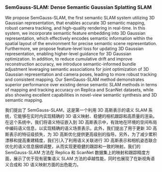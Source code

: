### SemGauss-SLAM: Dense Semantic Gaussian Splatting SLAM

We propose SemGauss-SLAM, the first semantic SLAM system utilizing 3D Gaussian representation, that enables accurate 3D semantic mapping, robust camera tracking, and high-quality rendering in real-time. In this system, we incorporate semantic feature embedding into 3D Gaussian representation, which effectively encodes semantic information within the spatial layout of the environment for precise semantic scene representation. Furthermore, we propose feature-level loss for updating 3D Gaussian representation, enabling higher-level guidance for 3D Gaussian optimization. In addition, to reduce cumulative drift and improve reconstruction accuracy, we introduce semantic-informed bundle adjustment leveraging semantic associations for joint optimization of 3D Gaussian representation and camera poses, leading to more robust tracking and consistent mapping. Our SemGauss-SLAM method demonstrates superior performance over existing dense semantic SLAM methods in terms of mapping and tracking accuracy on Replica and ScanNet datasets, while also showing excellent capabilities in novel-view semantic synthesis and 3D semantic mapping.

我们提出了 SemGauss-SLAM，这是第一个利用 3D 高斯表示的语义 SLAM 系统，它能够在实时内实现精确的 3D 语义映射、稳健的相机跟踪和高质量的渲染。在这个系统中，我们将语义特征嵌入到 3D 高斯表示中，有效地在环境的空间布局中编码语义信息，以实现精确的语义场景表示。此外，我们提出了用于更新 3D 高斯表示的特征级损失，为 3D 高斯优化提供更高级别的指导。另外，为了减少累积漂移和提高重建精度，我们引入了利用语义关联进行 3D 高斯表示和相机姿态联合优化的语义信息捆绑调整，从而实现更稳健的跟踪和一致的映射。我们的 SemGauss-SLAM 方法在 Replica 和 ScanNet 数据集上的映射和跟踪精度方面，展示了优于现有密集语义 SLAM 方法的卓越性能，同时也展现了在新视角语义合成和 3D 语义映射方面的出色能力。
